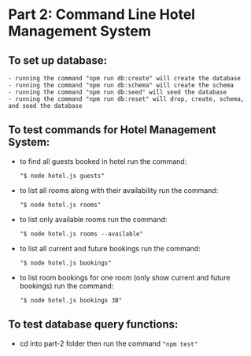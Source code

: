 # Part 2: Command Line Hotel Management System

## To set up database:

    - running the command "npm run db:create" will create the database
    - running the command "npm run db:schema" will create the schema
    - running the command "npm run db:seed" will seed the database
    - running the command "npm run db:reset" will drop, create, schema, and seed the database


## To test commands for Hotel Management System:
  - to find all guests booked in hotel run the command:

    `"$ node hotel.js guests"`

  - to list all rooms along with their availability run the command:

    `"$ node hotel.js rooms"`

  - to list only available rooms run the command:

    `"$ node hotel.js rooms --available"`

  - to list all current and future bookings run the command:

    `"$ node hotel.js bookings"`

  - to list room bookings for one room (only show current and future bookings) run the command:

    `"$ node hotel.js bookings 3B"`

## To test database query functions:

  - cd into part-2 folder then run the command `"npm test"`
